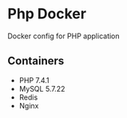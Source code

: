# Php Docker 

Docker config for PHP application 

## Containers

- PHP 7.4.1
- MySQL 5.7.22
- Redis
- Nginx
